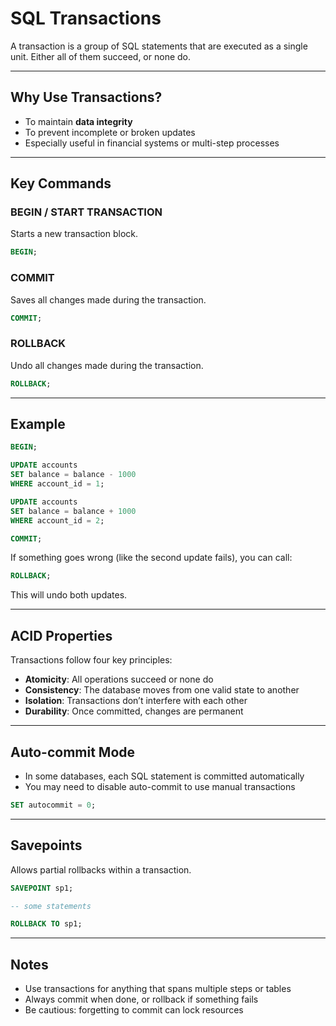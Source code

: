 # SQL Transactions

A transaction is a group of SQL statements that are executed as a single unit. Either all of them succeed, or none do.

---

## Why Use Transactions?

- To maintain **data integrity**
- To prevent incomplete or broken updates
- Especially useful in financial systems or multi-step processes

---

## Key Commands

### BEGIN / START TRANSACTION

Starts a new transaction block.

```sql
BEGIN;
````

### COMMIT

Saves all changes made during the transaction.

```sql
COMMIT;
```

### ROLLBACK

Undo all changes made during the transaction.

```sql
ROLLBACK;
```

---

## Example

```sql
BEGIN;

UPDATE accounts
SET balance = balance - 1000
WHERE account_id = 1;

UPDATE accounts
SET balance = balance + 1000
WHERE account_id = 2;

COMMIT;
```

If something goes wrong (like the second update fails), you can call:

```sql
ROLLBACK;
```

This will undo both updates.

---

## ACID Properties

Transactions follow four key principles:

* **Atomicity**: All operations succeed or none do
* **Consistency**: The database moves from one valid state to another
* **Isolation**: Transactions don’t interfere with each other
* **Durability**: Once committed, changes are permanent

---

## Auto-commit Mode

* In some databases, each SQL statement is committed automatically
* You may need to disable auto-commit to use manual transactions

```sql
SET autocommit = 0;
```

---

## Savepoints

Allows partial rollbacks within a transaction.

```sql
SAVEPOINT sp1;

-- some statements

ROLLBACK TO sp1;
```

---

## Notes

* Use transactions for anything that spans multiple steps or tables
* Always commit when done, or rollback if something fails
* Be cautious: forgetting to commit can lock resources